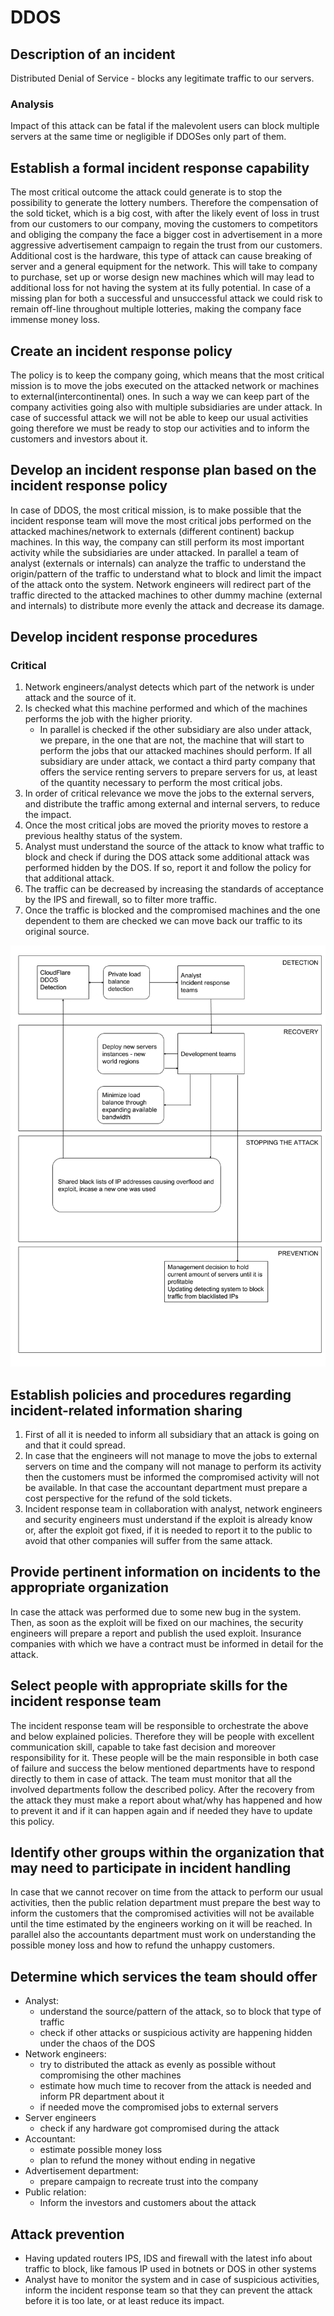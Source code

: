 # DDOS
## Description of an incident
Distributed Denial of Service - blocks any legitimate traffic to our servers.
### Analysis
Impact of this attack can be fatal if the malevolent users can block multiple servers at the same time or negligible if DDOSes only part of them.
## Establish a formal incident response capability
The most critical outcome the attack could generate is to stop the possibility to generate the lottery numbers.
Therefore the compensation of the sold ticket, which is a big cost, with after the likely event of loss in trust from our customers to our company, moving the customers to competitors and obliging the company the face a bigger cost in advertisement in a more aggressive advertisement campaign to regain the trust from our customers.
Additional cost is the hardware, this type of attack can cause breaking of server and a general equipment for the network. This will take to company to purchase, set up or worse design new machines which will may lead to additional loss for not having the system at its fully potential.
In case of a missing plan for both a successful and unsuccessful attack we could risk to remain off-line throughout multiple lotteries, making the company face immense money loss.
## Create an incident response policy
The policy is to keep the company going, which means that the most critical mission is to move the jobs executed on the attacked network or machines to external(intercontinental) ones. In such a way we can keep part of the company activities going also with multiple subsidiaries are under attack. In case of  successful attack we will not be able to keep our usual activities going therefore we must be ready to stop our activities and to inform the customers and investors about it.
## Develop an incident response plan based on the incident response policy
In case of DDOS, the most critical mission, is to make possible that the incident response team will move the most critical jobs performed on the attacked machines/network to externals (different continent) backup machines. In this way, the company can still perform its most important activity while the subsidiaries are under attacked.
In parallel a team of analyst (externals or internals) can analyze the traffic to understand the origin/pattern of the traffic to understand what to block and limit the impact of the attack onto the system.
Network engineers will redirect part of the traffic directed to the attacked machines to other dummy machine (external and internals) to distribute more evenly the attack and decrease its damage.
## Develop incident response procedures
### Critical
1. Network engineers/analyst detects which part of the network is under attack and the source of it.
2. Is checked what this machine performed and which of the machines performs the job with the higher priority.
    * In parallel is checked if the other subsidiary are also under attack, we prepare, in the one that are not, the machine that will start to perform the jobs that our attacked machines should perform. If all subsidiary are under attack, we contact a third party company that offers the service renting servers to prepare servers for us, at least of the quantity necessary to perform the most critical jobs.
3. In order of critical relevance we move the jobs to the external servers, and distribute the traffic among external and internal servers, to reduce the impact.
4. Once the most critical jobs are moved the priority moves to restore a previous healthy status of the system.
5. Analyst must understand the source of the attack to know what traffic to block and check if during the DOS attack some additional attack was performed hidden by the DOS. If so, report it and follow the policy for that additional attack.
6. The traffic can be decreased by increasing the standards of acceptance by the IPS and firewall, so to filter more traffic.
6. Once the traffic is blocked and the compromised machines and the one dependent to them are checked we can move back our traffic to its original source.

![Simple scheme of the MITM ATTACK](https://raw.githubusercontent.com/CandOpSec/IncidentResponsePlan/master/docs/attacks/ddos/assets/DDOS-SCHEME.png)

## Establish policies and procedures regarding incident-related information sharing
1. First of all it is needed to inform all subsidiary that an attack is going on and that it could spread.
2. In case that the engineers will not manage to move the jobs to external servers on time and the company will not manage to perform its activity then the customers must be informed the compromised activity will not be available. In that case the accountant department must prepare a cost perspective for the refund of the sold tickets.
3. Incident response team in collaboration with analyst, network engineers and security engineers must understand if the exploit is already know or, after the exploit got fixed, if it is needed to report it to the public to avoid that other companies will suffer from the same attack.
## Provide pertinent information on incidents to the appropriate organization
In case the attack was performed due to some new bug in the system. Then, as soon as the exploit will be fixed on our machines, the security engineers will prepare a report and publish the used exploit.
Insurance companies with which we have a contract must be informed in detail for the attack.
## Select people with appropriate skills for the incident response team
The incident response team will be responsible to orchestrate the above and below explained policies. Therefore they will be people with excellent communication skill, capable to take fast decision and moreover responsibility for it. These people will be the main responsible in both case of failure and success the below mentioned departments have to respond directly to them in case of attack.
The team must monitor that all the involved departments follow the described policy. After the recovery from the attack they must make a report about what/why has happened and how to prevent it and if it can happen again and if needed they have to update this policy.
## Identify other groups within the organization that may need to participate in incident handling
In case that we cannot recover on time from the attack to perform our usual activities, then the public relation department must prepare the best way to inform the customers that the compromised activities will not be available until the time estimated by the engineers working on it will be reached. In parallel also the accountants department must work on understanding the possible money loss and how to refund the unhappy customers.
## Determine which services the team should offer
- Analyst:
  * understand the source/pattern of the attack, so to block that type of traffic
  * check if other attacks or suspicious activity are happening hidden under the chaos of the DOS
- Network engineers:
  * try to distributed the attack as evenly as possible without compromising the other machines
  * estimate how much time to recover from the attack is needed and inform PR department about it
  * if needed move the compromised jobs to external servers
- Server engineers
  * check if any hardware got compromised during the attack
- Accountant:
  * estimate possible money loss
  * plan to refund the money without ending in negative
- Advertisement department:
  * prepare campaign to recreate trust into the company
- Public relation:
  * Inform the investors and customers about the attack
## Attack prevention
* Having updated routers IPS, IDS and firewall with the latest info about traffic to block, like famous IP used in botnets or DOS in other systems
* Analyst have to monitor the system and in case of suspicious activities, inform the incident response team so that they can prevent the attack before it is too late, or at least reduce its impact.
